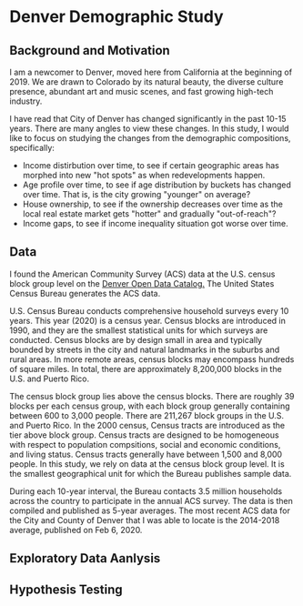 # Denver Demographic Study

## Background and Motivation 

I am a newcomer to Denver, moved here from California at the beginning of 2019.  We are drawn to Colorado by its natural beauty, the diverse culture presence, abundant art and music scenes, and fast growing high-tech industry. 

I have read that City of Denver has changed significantly in the past 10-15 years.  There are many angles to view these changes.  In this study, I would like to focus on studying the changes from the demographic compositions, specifically:

* Income distirbution over time, to see if certain geographic areas has morphed into new "hot spots" as when redevelopments happen. 
* Age profile over time, to see if age distribution by buckets has changed over time.  That is, is the city growing "younger" on average? 
* House ownership, to see if the ownership decreases over time as the local real estate market gets "hotter" and gradually "out-of-reach"?
* Income gaps, to see if income inequality situation got worse over time. 

## Data

I found the American Community Survey (ACS) data at the U.S. census block group level on the [Denver Open Data Catalog.](https://www.denvergov.org/opendata)  The United States Census Bureau generates the ACS data.  

U.S. Census Bureau conducts comprehensive household surveys every 10 years.  This year (2020) is a census year.  Census blocks are introduced in 1990, and they are the smallest statistical units for which surveys are conducted.  Census blocks are by design small in area and typically bounded by streets in the city and natural landmarks in the suburbs and rural areas.  In more remote areas, census blocks may encompass hundreds of square miles.  In total, there are approximately 8,200,000 blocks in the U.S. and Puerto Rico. 

The census block group lies above the census blocks.  There are roughly 39 blocks per each census group, with each block group generally containing between 600 to 3,000 people.   There are 211,267 block groups in the U.S. and Puerto Rico. In the 2000 census, Census tracts are introduced as the tier above block group.  Census tracts are designed to be homogeneous with respect to population compsitions, social and economic conditions, and living status.  Census tracts generally have between 1,500 and 8,000 people.  In this study, we rely on data at the census block group level.  It is the smallest geographical unit for which the Bureau publishes sample data.     

During each 10-year interval, the Bureau contacts 3.5 million households across the country to participate in the annual ACS survey.  The data is then compiled and published as 5-year averages.  The most recent ACS data for the City and County of Denver that I was able to locate is the 2014-2018 average, published on Feb 6, 2020.     


## Exploratory Data Aanlysis

## Hypothesis Testing
